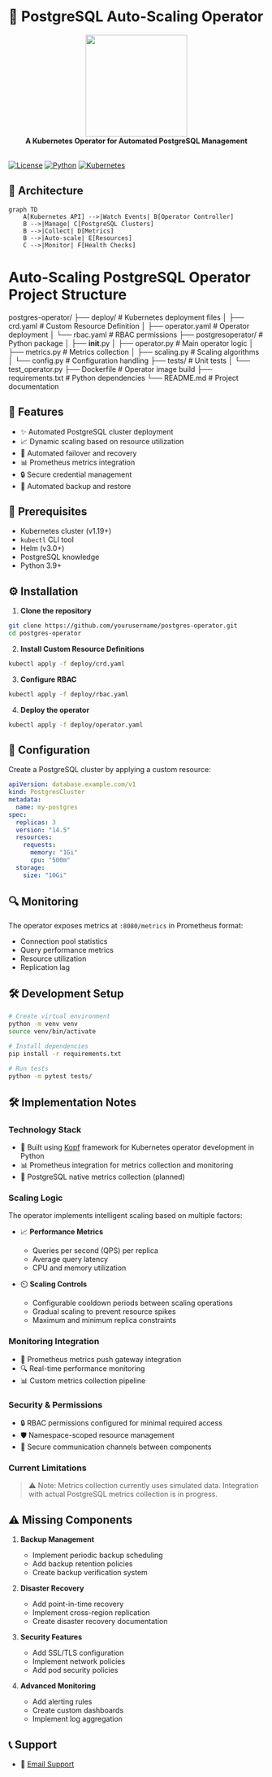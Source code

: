 # 🐘 PostgreSQL Auto-Scaling Operator

<div align="center">
  <img src="https://raw.githubusercontent.com/postgres/postgres/master/doc/src/sgml/logos/postgresql-logo.png" width="200">
  <br>
  <strong>A Kubernetes Operator for Automated PostgreSQL Management</strong>
  <br><br>
</div>

[![License](https://img.shields.io/badge/license-Apache%202.0-blue.svg)](LICENSE)
[![Python](https://img.shields.io/badge/python-v3.9+-blue.svg)](https://www.python.org/)
[![Kubernetes](https://img.shields.io/badge/kubernetes-%3E%3D%201.19-brightgreen.svg)](https://kubernetes.io/)


## 🔧 Architecture

```mermaid
graph TD
    A[Kubernetes API] -->|Watch Events| B[Operator Controller]
    B -->|Manage| C[PostgreSQL Clusters]
    B -->|Collect| D[Metrics]
    B -->|Auto-scale| E[Resources]
    C -->|Monitor| F[Health Checks]
```

# Auto-Scaling PostgreSQL Operator Project Structure

postgres-operator/
├── deploy/                   # Kubernetes deployment files
│   ├── crd.yaml              # Custom Resource Definition
│   ├── operator.yaml         # Operator deployment
│   └── rbac.yaml             # RBAC permissions
├── postgresoperator/         # Python package
│   ├── __init__.py
│   ├── operator.py           # Main operator logic
│   ├── metrics.py            # Metrics collection
│   ├── scaling.py            # Scaling algorithms
│   └── config.py             # Configuration handling
├── tests/                    # Unit tests
│   └── test_operator.py
├── Dockerfile                # Operator image build
├── requirements.txt          # Python dependencies
└── README.md                 # Project documentation


## 🎯 Features

- ✨ Automated PostgreSQL cluster deployment
- 📈 Dynamic scaling based on resource utilization
- 🔄 Automated failover and recovery
- 📊 Prometheus metrics integration
- 🔒 Secure credential management
- 💾 Automated backup and restore

## 🚀 Prerequisites

- Kubernetes cluster (v1.19+)
- `kubectl` CLI tool
- Helm (v3.0+)
- PostgreSQL knowledge
- Python 3.9+

## ⚙️ Installation

1. **Clone the repository**
```bash
git clone https://github.com/yourusername/postgres-operator.git
cd postgres-operator
```

2. **Install Custom Resource Definitions**
```bash
kubectl apply -f deploy/crd.yaml
```

3. **Configure RBAC**
```bash
kubectl apply -f deploy/rbac.yaml
```

4. **Deploy the operator**
```bash
kubectl apply -f deploy/operator.yaml
```

## 📝 Configuration

Create a PostgreSQL cluster by applying a custom resource:

```yaml
apiVersion: database.example.com/v1
kind: PostgresCluster
metadata:
  name: my-postgres
spec:
  replicas: 3
  version: "14.5"
  resources:
    requests:
      memory: "1Gi"
      cpu: "500m"
  storage:
    size: "10Gi"
```

## 🔍 Monitoring

The operator exposes metrics at `:8080/metrics` in Prometheus format:
- Connection pool statistics
- Query performance metrics
- Resource utilization
- Replication lag

## 🛠️ Development Setup

```bash
# Create virtual environment
python -m venv venv
source venv/bin/activate

# Install dependencies
pip install -r requirements.txt

# Run tests
python -m pytest tests/
```

## 🛠️ Implementation Notes

### Technology Stack
- 🔄 Built using [Kopf](https://github.com/nolar/kopf) framework for Kubernetes operator development in Python
- 📊 Prometheus integration for metrics collection and monitoring
- 🐘 PostgreSQL native metrics collection (planned)

### Scaling Logic
The operator implements intelligent scaling based on multiple factors:

- 📈 **Performance Metrics**
  - Queries per second (QPS) per replica
  - Average query latency
  - CPU and memory utilization

- ⏲️ **Scaling Controls**
  - Configurable cooldown periods between scaling operations
  - Gradual scaling to prevent resource spikes
  - Maximum and minimum replica constraints

### Monitoring Integration
- 📡 Prometheus metrics push gateway integration
- 🔍 Real-time performance monitoring
- 📊 Custom metrics collection pipeline

### Security & Permissions
- 🔒 RBAC permissions configured for minimal required access
- 🛡️ Namespace-scoped resource management
- 🔐 Secure communication channels between components

### Current Limitations
> ⚠️ Note: Metrics collection currently uses simulated data. Integration with actual PostgreSQL metrics collection is in progress.

## ⚠️ Missing Components

1. **Backup Management**
   - Implement periodic backup scheduling
   - Add backup retention policies
   - Create backup verification system

2. **Disaster Recovery**
   - Add point-in-time recovery
   - Implement cross-region replication
   - Create disaster recovery documentation

3. **Security Features**
   - Add SSL/TLS configuration
   - Implement network policies
   - Add pod security policies

4. **Advanced Monitoring**
   - Add alerting rules
   - Create custom dashboards
   - Implement log aggregation


## 📞 Support

- 📧 [Email Support](mailto:naeem.ali@devopshound.com)
